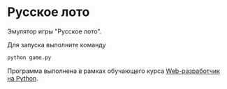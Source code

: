 # Русское лото

Эмулятор игры "Русское лото".

Для запуска выполните команду

```bash
python game.py
```

Программа выполнена в рамках обучающего курса [Web-разработчик на Python](https://otus.ru/lessons/webpython/).